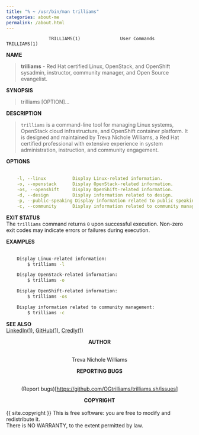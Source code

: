 ```yaml
---
title: "% ~ /usr/bin/man trilliams"
categories: about-me
permalink: /about.html
---
```

					TRILLIAMS(1)               User Commands               TRILLIAMS(1)

**NAME**<br>
> **trilliams** - Red Hat certified Linux, OpenStack, and OpenShift sysadmin, instructor, community manager, and Open Source evangelist.

**SYNOPSIS**<br>
   > trilliams [OPTION]...

**DESCRIPTION**<br>
> `trilliams` is a command-line tool for managing Linux systems, OpenStack cloud infrastructure, and OpenShift container platform. It is designed and maintained by Treva Nichole Williams, a Red Hat certified professional with extensive experience in system administration, instruction, and community engagement.

**OPTIONS**<br><br>

```yml
    -l, --linux          Display Linux-related information.
    -o, --openstack      Display OpenStack-related information.
    -os, --openshift     Display OpenShift-related information.
    -d, --design         Display information related to design.
    -p, --public-speaking Display information related to public speaking.
    -c, --community      Display information related to community management.
```
**EXIT STATUS**<br>
    The `trilliams` command returns `0` upon successful execution. Non-zero exit codes may indicate errors or failures during execution.

**EXAMPLES**<br><br>

```sh
    Display Linux-related information:
        $ trilliams -l

    Display OpenStack-related information:
        $ trilliams -o

    Display OpenShift-related information:
        $ trilliams -os

    Display information related to community management:
        $ trilliams -c
```

**SEE ALSO**<br>
    [LinkedIn(1)][li], [GitHub(1)][gh], [Credly(1)][cr]

**<center> AUTHOR </center>**<br>
<center> Treva Nichole Williams <hello[at]trilliams.sh> </center>

**<center>REPORTING BUGS</center>**<br>
<center>

(Report bugs)[https://github.com/OGtrilliams/trilliams.sh/issues] </center>

**<center>COPYRIGHT</center>**<br>
{{ site.copyright }} This is free software: you are free to modify and redistribute it.<br>
    There is NO WARRANTY, to the extent permitted by law.</center>

[profile]: https://www.openstack.org/community/members/profile/59069/treva-williams
[la]: https://linuxacademy.com
[rax]: https://rackspace.com
[goggy]: https://www.instagram.com/goggy3stax/?hl=en
[li]: https://linkedin.com/in/trilliams
[cr]: https://www.credly.com/users/treva-williams.09141519/badges
[gh]: https://github.com/OGtrilliams